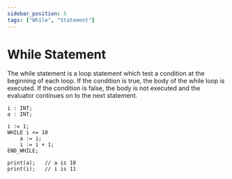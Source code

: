 ```yaml
---
sidebar_position: 5
tags: ["While", "Statement"]
---
```


# While Statement

The while statement is a loop statement which test a condition at the beginning of each loop. If the condition is true, the body of the while loop is executed. If the condition is false, the body is not executed and the evaluator continues on to the next statement.

```iecst
i : INT;
a : INT;

i := 1;
WHILE i <= 10
    a := i;
    i := i + 1;
END_WHILE;

print(a);   // a is 10
print(i);   // i is 11
```
